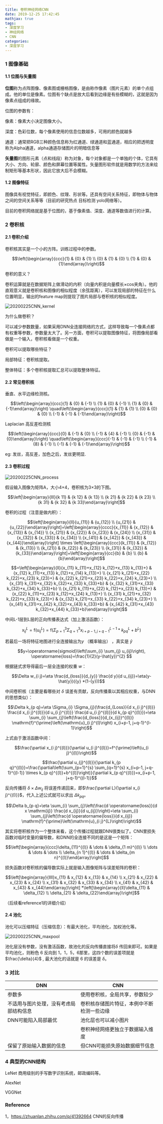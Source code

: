```yaml
---
title: 卷积神经网络CNN
date: 2019-12-25 17:42:45
mathjax: true
tags:
- 深度学习
- 神经网络
- CNN
categories:
- 深度学习
---
```




### 1 图像基础

#### 1.1 位图与矢量图

**位图**称为点阵图像、像素图或栅格图像，是由称作像素（图片元素）的单个点组成。他的单位是像素。位图有个缺点是放大后看到边缘是有些模糊的，这就是因为像素点组成的缘故。

位图的参数有：

像素：像素大小决定图像大小。

深度：色彩位数，每个像素使用的信息位数越多，可用的颜色就越多

通道：通常把RGB三种颜色信息称为红通道、绿通道和蓝通道，相应的把透明度称为Alpha通道，alpha通道存储图片的明暗信息等

**矢量图**的图形元素（点和线段）称为对象，每个对象都是一个单独的个体，它具有大小、方向、轮廓、颜色和屏幕位置等属性。矢量图形软件就是用数学的方法来绘制矩形等基本形状，因此它放大后不会模糊。

#### 1.2 图像特征

图像具有视觉特征，即颜色、纹理、形状等。还具有空间关系特征，即物体与物体之间的空间关系等等（目前的研究热点 目标检测 yolo网络等）。

目前的卷积网络就是基于位图的，基于像素值、深度、通道等数值进行的计算。



### 2 卷积核

#### 2.1 卷积介绍

卷积核其实是一个小的方阵。训练过程中的参数。

$$\left(\begin{array}{ccc}{1} & {0} & {1} \\ {0} & {1} & {0} \\ {1} & {0} & {1}\end{array}\right)$$

卷积的意义？

卷积运算就是在数据矩阵上做滑动的内积（向量内积是向量模长×cos夹角）。他的直观意义就是卷积核和图像的相似程度（余弦距离），可以发现局部的特征在什么位置明显，输出的feature map则提现了图片局部与卷积核的相似程度。

![20200225CNN_kernel](/images/20200225CNN_kernel.jpg)

为什么做卷积？

可以减少参数数量，如果采用DNN全连接网络的方式，这样导致每一个像素点都有权重等参数，参数量太大了。另一方面，卷积可以提取图像特征，将图像局部看做是一个输入，卷积核看做是一个权重。

卷积可以提取哪些特征？

局部特征：卷积核提取。

整体特征：多个卷积核提取汇总可以提取整体特征。



#### 2.2 常见卷积核

垂直、水平边缘检测核。

$$\left(\begin{array}{ccc}{1} & {0} & {-1} \\ {1} & {0} & {-1} \\ {1} & {0} & {-1}\end{array}\right) \quad\left(\begin{array}{ccc}{1} & {1} & {1} \\ {0} & {0} & {0} \\ {-1} & {-1} & {-1}\end{array}\right)$$

Laplacian 高反差检测核

$$\left(\begin{array}{ccc}{0} & {-1} & {0} \\ {-1} & {4} & {-1} \\ {0} & {-1} & {0}\end{array}\right) \quad\left(\begin{array}{ccc}{-1} & {-1} & {-1} \\ {-1} & {8} & {-1} \\ {-1} & {-1} & {-1}\end{array}\right)$$

eg: 发丝，高反差，加色之后，发丝更明显.



#### 2.3 卷积过程

![20200225CNN_process](/images/20200225CNN_process.jpg)

假设输入图像为矩阵A，大小4×4，卷积核为3×3的下图。

$$\left|\begin{array}{lll}{k 11} & {k 12} & {k 13} \\ {k 21} & {k 22} & {k 23} \\ {k 31} & {k 32} & {k 33}\end{array}\right|$$

卷积的过程（注意是做内积）：

$$\left[\begin{array}{ll}{u_{11}} & {u_{12}} \\ {u_{21}} & {u_{22}}\end{array}\right]=\left[\begin{array}{cccc}{x_{11}} & {x_{12}} & {x_{13}} & {x_{14}} \\ {x_{21}} & {x_{22}} & {x_{23}} & {x_{24}} \\ {x_{31}} & {x_{32}} & {x_{33}} & {x_{34}} \\ {x_{41}} & {x_{42}} & {x_{43}} & {x_{44}}\end{array}\right] \times \left[\begin{array}{ccc}{k_{11}} & {k_{12}} & {k_{13}} \\ {k_{21}} & {k_{22}} & {k_{23}} \\ {k_{31}} & {k_{32}} & {k_{33}}\end{array}\right]+\left[\begin{array}{cc}{b} & {b} \\ {b} & {b}\end{array}\right]$$

$$=\left[\begin{array}{ll}{x_{11} k_{11}+x_{12} k_{12}+x_{13} k_{13}+} & {x_{12} k_{11}+x_{13} k_{12}+x_{14} k_{13}+} \\ {x_{21} k_{21}+x_{22} k_{22}+x_{23} k_{23}+} & {x_{22} k_{21}+x_{23} k_{22}+x_{24} k_{23}+} \\ {x_{31} k_{31}+x_{32} k_{32}+x_{33} k_{33}+b} & {x_{32} k_{31}+x_{33} k_{32}+x_{34} k_{33}+b} \\ {x_{21} k_{11}+x_{22} k_{12}+x_{23} k_{13}+} & {x_{22} k_{11}+x_{23} k_{12}+x_{24} k_{13}+} \\ {x_{31} k_{21}+x_{32} k_{22}+x_{33} k_{23}+} & {x_{32} k_{21}+x_{33} k_{22}+x_{34} k_{23}+} \\ {x_{41} k_{31}+x_{42} k_{32}+x_{43} k_{33}+b} & {x_{42} k_{31}+x_{43} k_{32}+x_{44} k_{33}+b}\end{array}\right]$$



中间L-1层到L层的正向传播表达式（加上激活函数）：

$$\mathrm{x}_{i j}^{L}=\mathrm{f}\left(\mathrm{u}_{i j}^{L}\right)=\mathrm{f}\left(\Sigma_{p=1}^{3} \Sigma_{q=1}^{3} x_{i+p-1, j+q-1}^{L-1} * k_{p q}^{L}+b^{L}\right)$$

若最后一场将特征地图进行全连接输出为$y$ （概率输出） ，真实是 $\hat{y}$

$$y=\operatorname{sigmoid}\left(\sum_{i} \sum_{j} u_{ij}\right), \operatorname{loss}=\frac{1}{2}(y-\hat{y})^{2} $$

根据链式求导得最后一层全连接的权重 $w$：

$$\Delta w_{i j}=\eta \frac{d_{loss}}{d_{y}} \frac{d y}{d u_{ij}}=\eta(y-\hat{y})({y} *(1-{y}))$$

中间卷积核（主要是看哪些对 $\delta$ 误差有贡献，反向传播乘以其相应权重，与DNN的思想类似）：

$$\Delta k_{p q}=\eta \Sigma_{i} \Sigma_{j}(\frac{d_{Loss}}{d x_{i j}^{(l)}} \frac{d x_{i j}^{(l)}}{d u_{i j}^{(l)}} \frac{d u_{i j}^{(l)}}{d k_{p q}^{(l)}})=\eta \sum_{i} \sum_{j}\left(\frac{d_{loss}}{d_{x_{ij}}^{(l)}} \mathrm{f}^{\prime}\left(\mathrm{u}_{i j}^{l}\right) x_{i+p-1, j+q-1}^{l-1}\right)$$

上式由于激活函数中间：

$$\frac{\partial x_{i j}^{(l)}}{\partial u_{i j}^{(l)}}=f^{\prime}\left(u_{i j}^{(l)}\right)$$

$$\frac{\partial u_{j}^{(l)}}{\partial k_{p q}^{(l)}}=\frac{\partial\left(\sum_{p=1}^{s} \sum_{q=1}^{s} x_{i+p-1, j+q-1}^{(l-1)} \times k_{p q}^{(l)}+b^{(l)}\right)}{\partial k_{p q}^{(l)}}=x_{i+p-1, j+q-1}^{(l-1)}$$

反向传播将 $\delta \times \Delta w_{i j}$ 将误差传递回来，即$\frac{\partial L}{\partial x_{i j}^{(l)}}$，代入上述公式就可以求出 $\Delta k_{p q}$。

$$\Delta b_{p q}=\eta \sum_{i} \sum_{j}\left(\frac{d \operatorname{loss}}{d x \mathrm{ij}} \frac{d x_{ij}}{d u_{ij}}\right)=\eta \sum_{i} \sum_{j}\left(\frac{d \operatorname{loss}}{d x_{ij}} \mathrm{f}^{\prime}\left(\mathrm{u}_{i j}^{L}\right)\right)$$



其实将卷积核作为一个整体来看，这个传播过程就跟DNN很类似了。CNN里损失函数对临时变量的偏导数，和DNN的全连接不同的是这是一个矩阵：

$$\left[\begin{array}{ccc}\delta_{11}^{(l)} & \dots & \delta_{1 m}^{(l)} \\ \dots & \dots & \dots \\ \delta_{n 1}^{(l)} & \dots & \delta_{m n}^{(l)}\end{array}\right]$$

损失函数对卷积核的偏导数实际上就是输入图像矩阵与误差矩阵的卷积：

$$\left[\begin{array}{llll}x_{11} & x_{12} & x_{13} & x_{14} \\ x_{21} & x_{22} & x_{23} & x_{24} \\ x_{31} & x_{32} & x_{33} & x_{34} \\ x_{41} & x_{42} & x_{43} & x_{44}\end{array}\right] *\left[\begin{array}{ll}\delta_{11} & \delta_{12} \\ \delta_{21} & \delta_{22}\end{array}\right]$$

（后续看reference1的详细介绍）



#### 2.4 池化

池化可以压缩特征（压缩信息）：有最大池化，平均池化，加权池化等。

![20200225CNN_maxpool](/images/20200225CNN_maxpool.jpg)

池化层没有参数，没有激活函数，故池化的反向传播直接将$\delta$ 传回来即可。如果是平均池化，则粉色 6 反向到 1，1，5，6那里，这四个数的误差项就是 $\frac{\delta}{4}$ , 最大池化的话就是 6 的误差是 $\delta$。



### 3 对比

| DNN                                    | CNN                                        |
| -------------------------------------- | ------------------------------------------ |
| 参数多                                 | 使用卷积核，全局共享，参数较少             |
| 不适用与图片处理，没有考虑局部结构信息 | 卷积核存储图片特征，本例中不断检测一些边缘 |
| DNN可能陷入局部最优                    | 池化层也可以减小图片                       |
|                                        | 卷积神经网络更独立于数据输入维度           |
| 保留了原始输入数据的信息               | 但CNN可能损失原始数据细节信息              |



### 4 典型的CNN结构

LeNet 商用级别的手写数字识别系统，邮政编码等。

AlexNet

VGGNet





### Reference

1，https://zhuanlan.zhihu.com/p/41392664 CNN的反向传播